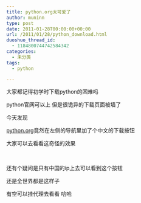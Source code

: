 ```yaml
---
title: python.org太可爱了
author: muninn
type: post
date: 2011-01-28T00:00:00+00:00
url: /2011/01/28/python_download.html
duoshuo_thread_id:
  - 1184800744742584342
categories:
  - 未分类
tags:
  - python

---
```

大家都记得初学时下载python的困难吗

python官网可以上 但是很诡异的下载页面被墙了

今天发现

<a href="https://www.python.org/" target="_blank">python.org</a>竟然在左侧的导航里加了个中文的下载按钮

大家可以去看看这奇怪的效果

&#160;

还有个疑问是只有中国的ip上去可以看到这个按钮

还是全世界都是这样子

有空可以挂代理去看看 哈哈
